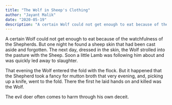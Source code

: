 ```yaml
---
title: "The Wolf in Sheep's Clothing"
author: "Jayant Malik"
date: "2020-05-19"
description: "A certain Wolf could not get enough to eat because of the watchfulness of the Shepherds. But one night he found a sheep skin that had been cast aside and forgotten."
---
```


A certain Wolf could not get enough to eat because of the watchfulness of the Shepherds. But one night he found a sheep skin that had been cast aside and forgotten. The next day, dressed in the skin, the Wolf strolled into the pasture with the Sheep. Soon a little Lamb was following him about and was quickly led away to slaughter.

That evening the Wolf entered the fold with the flock. But it happened that the Shepherd took a fancy for mutton broth that very evening, and, picking up a knife, went to the fold. There the first he laid hands on and killed was the Wolf.

The evil doer often comes to harm through his own deceit.
